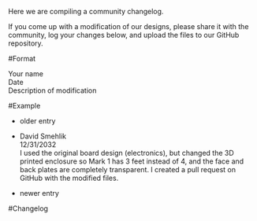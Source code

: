 Here we are compiling a community changelog. 

If you come up with a modification of our designs, please share it 
with the community, log your changes below, and upload the files to
our GitHub repository.


#Format

Your name  
Date  
Description of modification  


#Example

* older entry

* David Smehlik  
12/31/2032  
I used the original board design (electronics), but changed the 3D 
printed enclosure so Mark 1 has 3 feet instead of 4, and the face
and back plates are completely transparent. I created a pull request 
on GitHub with the modified files.

* newer entry


#Changelog
